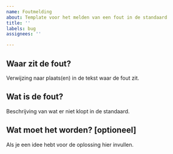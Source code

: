 ```yaml
---
name: Foutmelding
about: Template voor het melden van een fout in de standaard
title: ''
labels: bug
assignees: ''

---
```


## Waar zit de fout?

Verwijzing naar plaats(en) in de tekst waar de fout zit.

## Wat is de fout?

Beschrijving van wat er niet klopt in de standaard.

## Wat moet het worden? [optioneel]

Als je een idee hebt voor de oplossing hier invullen.
